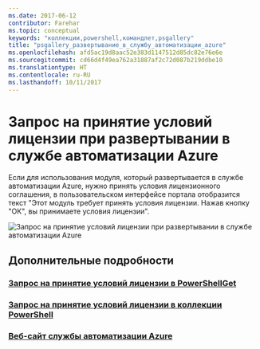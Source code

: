 ```yaml
---
ms.date: 2017-06-12
contributor: Farehar
ms.topic: conceptual
keywords: "коллекции,powershell,командлет,psgallery"
title: "psgallery_развертывание_в_службу_автоматизации_azure"
ms.openlocfilehash: afd5ac19d8aac52e383d1147512d85dc82e76e6e
ms.sourcegitcommit: cd66d4f49ea762a31887af2c72d087b219ddbe10
ms.translationtype: HT
ms.contentlocale: ru-RU
ms.lasthandoff: 10/11/2017
---
```

<a name="require-license-acceptance-on-deploy-to-azure-automation"></a>Запрос на принятие условий лицензии при развертывании в службе автоматизации Azure
===========================

Если для использования модуля, который развертывается в службе автоматизации Azure, нужно принять условия лицензионного соглашения, в пользовательском интерфейсе портала отобразится текст "Этот модуль требует принять условия лицензии. Нажав кнопку "ОК", вы принимаете условия лицензии".


![Запрос на принятие условий лицензии при развертывании в службе автоматизации Azure](Images/DeployToAzureAutomationRequireLicenseAcceptanceDisclaimer.png)


## <a name="more-details"></a>Дополнительные подробности
### <a name="require-license-acceptance-in-powershellgetpsgetmodulerequirelicenseacceptancemd"></a>[Запрос на принятие условий лицензии в PowerShellGet](../psget/module/RequireLicenseAcceptance.md)
### <a name="require-license-acceptance-in-powershell-gallerypsgalleryrequireslicenseacceptancemd"></a>[Запрос на принятие условий лицензии в коллекции PowerShell](psgallery_requires_license_acceptance.md)
### <a name="azure-automation-websitehttpazuremicrosoftcomen-usservicesautomation"></a>[Веб-сайт службы автоматизации Azure](http://azure.microsoft.com/en-us/services/automation/)

